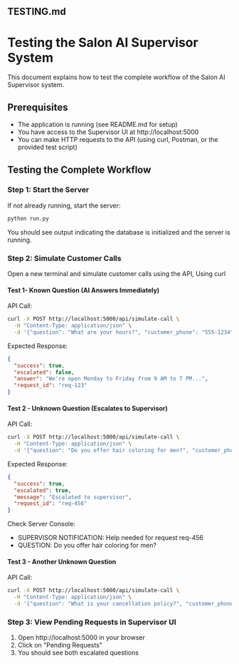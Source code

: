## TESTING.md

# Testing the Salon AI Supervisor System

This document explains how to test the complete workflow of the Salon AI Supervisor system.

## Prerequisites

- The application is running (see README.md for setup)
- You have access to the Supervisor UI at http://localhost:5000
- You can make HTTP requests to the API (using curl, Postman, or the provided test script)

## Testing the Complete Workflow

### Step 1: Start the Server

If not already running, start the server:

```bash
python run.py
```
You should see output indicating the database is initialized and the server is running.

### Step 2: Simulate Customer Calls

Open a new terminal and simulate customer calls using the API, Using curl


#### Test 1- Known Question (AI Answers Immediately)

API Call:
```bash
curl -X POST http://localhost:5000/api/simulate-call \
  -H "Content-Type: application/json" \
  -d '{"question": "What are your hours?", "customer_phone": "555-1234"}'
```
Expected Response:
```json
{
  "success": true,
  "escalated": false,
  "answer": "We're open Monday to Friday from 9 AM to 7 PM...",
  "request_id": "req-123"
}
```

#### Test 2 - Unknown Question (Escalates to Supervisor)
API Call:
```bash
curl -X POST http://localhost:5000/api/simulate-call \
  -H "Content-Type: application/json" \
  -d '{"question": "Do you offer hair coloring for men?", "customer_phone": "555-5678"}'
```
Expected Response:
```json
{
  "success": true,
  "escalated": true,
  "message": "Escalated to supervisor",
  "request_id": "req-456"
}
```
Check Server Console:
- SUPERVISOR NOTIFICATION: Help needed for request req-456
- QUESTION: Do you offer hair coloring for men?

#### Test 3 - Another Unknown Question
API Call:
```bash
curl -X POST http://localhost:5000/api/simulate-call \
  -H "Content-Type: application/json" \
  -d '{"question": "What is your cancellation policy?", "customer_phone": "555-9012"}'
```

### Step 3: View Pending Requests in Supervisor UI

1. Open http://localhost:5000 in your browser
2. Click on "Pending Requests"
3. You should see both escalated questions

